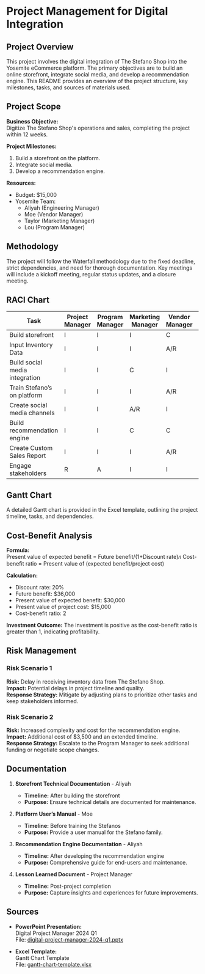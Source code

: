 # Project Management for Digital Integration

## Project Overview

This project involves the digital integration of The Stefano Shop into the Yosemite eCommerce platform. The primary objectives are to build an online storefront, integrate social media, and develop a recommendation engine. This README provides an overview of the project structure, key milestones, tasks, and sources of materials used.

## Project Scope

**Business Objective:**  
Digitize The Stefano Shop's operations and sales, completing the project within 12 weeks.

**Project Milestones:**
1. Build a storefront on the platform.
2. Integrate social media.
3. Develop a recommendation engine.

**Resources:**
- Budget: $15,000
- Yosemite Team: 
  - Aliyah (Engineering Manager)
  - Moe (Vendor Manager)
  - Taylor (Marketing Manager)
  - Lou (Program Manager)

## Methodology

The project will follow the Waterfall methodology due to the fixed deadline, strict dependencies, and need for thorough documentation. Key meetings will include a kickoff meeting, regular status updates, and a closure meeting.

## RACI Chart

| Task                          | Project Manager | Program Manager | Marketing Manager | Vendor Manager | Engineering Manager |
|-------------------------------|-----------------|-----------------|-------------------|----------------|---------------------|
| Build storefront              | I               | I               | I                 | C              | A/R                 |
| Input Inventory Data          | I               | I               | I                 | A/R            | C                   |
| Build social media integration| I               | I               | C                 | I              | A/R                 |
| Train Stefano’s on platform   | I               | I               | I                 | A/R            | C                   |
| Create social media channels  | I               | I               | A/R               | I              | C                   |
| Build recommendation engine   | I               | I               | C                 | C              | A/R                 |
| Create Custom Sales Report    | I               | I               | I                 | A/R            | C                   |
| Engage stakeholders           | R               | A               | I                 | I              | I                   |

## Gantt Chart

A detailed Gantt chart is provided in the Excel template, outlining the project timeline, tasks, and dependencies.

## Cost-Benefit Analysis

**Formula:**  
Present value of expected benefit = Future benefit/(1+Discount rate)𝑛
Cost-benefit ratio = Present value of (expected benefit​/project cost)

**Calculation:**  
- Discount rate: 20%
- Future benefit: $36,000
- Present value of expected benefit: $30,000
- Present value of project cost: $15,000
- Cost-benefit ratio: 2

**Investment Outcome:** The investment is positive as the cost-benefit ratio is greater than 1, indicating profitability.

## Risk Management

### Risk Scenario 1
**Risk:** Delay in receiving inventory data from The Stefano Shop.  
**Impact:** Potential delays in project timeline and quality.  
**Response Strategy:** Mitigate by adjusting plans to prioritize other tasks and keep stakeholders informed.

### Risk Scenario 2
**Risk:** Increased complexity and cost for the recommendation engine.  
**Impact:** Additional cost of $3,500 and an extended timeline.  
**Response Strategy:** Escalate to the Program Manager to seek additional funding or negotiate scope changes.

## Documentation

1. **Storefront Technical Documentation** - Aliyah
   - **Timeline:** After building the storefront
   - **Purpose:** Ensure technical details are documented for maintenance.

2. **Platform User’s Manual** - Moe
   - **Timeline:** Before training the Stefanos
   - **Purpose:** Provide a user manual for the Stefano family.

3. **Recommendation Engine Documentation** - Aliyah
   - **Timeline:** After developing the recommendation engine
   - **Purpose:** Comprehensive guide for end-users and maintenance.

4. **Lesson Learned Document** - Project Manager
   - **Timeline:** Post-project completion
   - **Purpose:** Capture insights and experiences for future improvements.

## Sources

- **PowerPoint Presentation:**  
  Digital Project Manager 2024 Q1  
  File: [digital-project-manager-2024-q1.pptx](https://video.udacity-data.com/topher/2024/February/65c4ff2f_digital-project-manager-2024-q1/digital-project-manager-2024-q1.pptx)

- **Excel Template:**  
  Gantt Chart Template  
  File: [gantt-chart-template.xlsx](https://video.udacity-data.com/topher/2022/June/62ab815c_gantt-chart-template/gantt-chart-template.xlsx)

